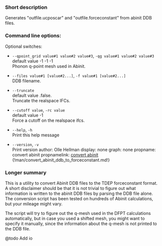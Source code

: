 
### Short description

Generates "outfile.ucposcar" and "outfile.forceconstant" from abinit DDB files.

### Command line options:




Optional switches:

* `--qpoint_grid value#1 value#2 value#3`, `-qg value#1 value#2 value#3`  
    default value -1 -1 -1  
    Phonon q-point mesh used in Abinit.

* `--files value#1 [value#2...]`, `-f value#1 [value#2...]`  
    DDB filename.

* `--truncate`  
    default value .false.  
    Truncate the realspace IFCs.

* `--cutoff value`, `-rc value`  
    default value -1  
    Force a cutoff on the realspace ifcs.

* `--help`, `-h`  
    Print this help message

* `--version`, `-v`  
    Print version
author: Olle Hellman
display: none
graph: none
propname: convert abinit
propnamelink: <a href="../program/convert_abinit_ddb_to_forceconstant.html">convert abinit</a>
{!man/convert_abinit_ddb_to_forceconstant.md!}

### Longer summary

This is a utility to convert Abinit DDB files to the TDEP forceconstant format. A short disclaimer should be that it is not trivial to figure out what information is written to the abinit DDB files by parsing the DDB file alone. The conversion script has been tested on hundreds of Abinit calculations, but your mileage might vary.

The script will try to figure out the q-mesh used in the DFPT calculations automatically, but in case you used a shifted mesh, you might want to specify it manually, since the information about the q-mesh is not printed to the DDB file.

@todo Add io
